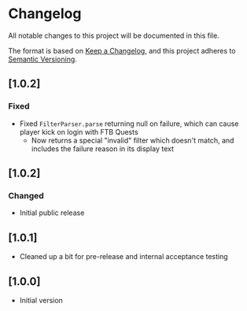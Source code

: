 # Changelog
All notable changes to this project will be documented in this file.

The format is based on [Keep a Changelog](https://keepachangelog.com/en/1.0.0/),
and this project adheres to [Semantic Versioning](https://semver.org/spec/v2.0.0.html).

## [1.0.2]

### Fixed
* Fixed `FilterParser.parse` returning null on failure, which can cause player kick on login with FTB Quests
  * Now returns a special "invalid" filter which doesn't match, and includes the failure reason in its display text

## [1.0.2]

### Changed

* Initial public release

## [1.0.1]

* Cleaned up a bit for pre-release and internal acceptance testing

## [1.0.0]

* Initial version